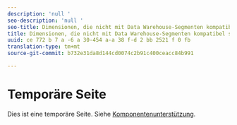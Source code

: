 ```yaml
---
description: 'null '
seo-description: 'null '
seo-title: Dimensionen, die nicht mit Data Warehouse-Segmenten kompatibel sind
title: Dimensionen, die nicht mit Data Warehouse-Segmenten kompatibel sind
uuid: ce 772 b 7 a -6 a 30-454 a-a 38 f-d 2 bb 2521 f 0 fb
translation-type: tm+mt
source-git-commit: b732e31da8d144cd0074c2b91c400ceacc84b991

---
```



# Temporäre Seite

<!-- This page is a duplicate of dimension-support.md. Once internal redirects are in place, we can remove this page and point it to dimension-support.md. -->

Dies ist eine temporäre Seite. Siehe [Komponentenunterstützung](component-support.md).
